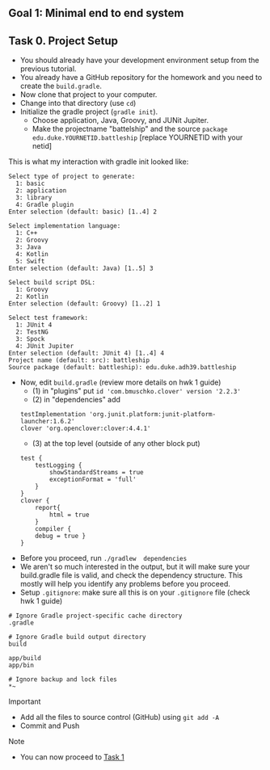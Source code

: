 Goal 1: Minimal end to end system
---------------------------------


## Task 0. Project Setup
- You should already have your development environment setup from the previous tutorial.
- You already have a GitHub repository for the homework and you need to create the `build.gradle`.
- Now clone that project to your computer.
- Change into that directory (use `cd`)
- Initialize the gradle project (`gradle init`).  
    - Choose application, Java, Groovy, and JUNit Jupiter.  
    - Make the projectname "battelship" and the source `package edu.duke.YOURNETID.battleship`
    [replace YOURNETID with your netid]

This is what my interaction with gradle init looked like:
```
Select type of project to generate:
  1: basic
  2: application
  3: library
  4: Gradle plugin
Enter selection (default: basic) [1..4] 2

Select implementation language:
  1: C++
  2: Groovy
  3: Java
  4: Kotlin
  5: Swift
Enter selection (default: Java) [1..5] 3

Select build script DSL:
  1: Groovy
  2: Kotlin
Enter selection (default: Groovy) [1..2] 1

Select test framework:
  1: JUnit 4
  2: TestNG
  3: Spock
  4: JUnit Jupiter
Enter selection (default: JUnit 4) [1..4] 4
Project name (default: src): battleship
Source package (default: battleship): edu.duke.adh39.battleship
```

- Now, edit `build.gradle` (review more details on hwk 1 guide)
    - (1) in "plugins" put `id 'com.bmuschko.clover' version '2.2.3'`
    - (2) in "dependencies" add
    ```
    testImplementation 'org.junit.platform:junit-platform-launcher:1.6.2'
    clover 'org.openclover:clover:4.4.1'
    ```
    - (3) at the top level (outside of any other block put)
    ```
    test {
        testLogging {
            showStandardStreams = true
            exceptionFormat = 'full'
        }
    }
    clover {
        report{
            html = true
        }
        compiler {
        debug = true }
    }
    ```
- Before you proceed, run `./gradlew  dependencies`
- We aren't so much interested in the output, but it will make sure your build.gradle file
is valid, and check the dependency structure.  This mostly will help you identify any problems
before you proceed.
- Setup `.gitignore`: make sure all this is on your `.gitignore` file (check hwk 1 guide)
```
# Ignore Gradle project-specific cache directory
.gradle

# Ignore Gradle build output directory
build

app/build
app/bin

# Ignore backup and lock files
*~
```


>[!IMPORTANT]
> - Add all the files to source control (GitHub) using `git add -A`
> - Commit and Push 

>[!NOTE]
> - You can now proceed to [Task 1](./task1.md)